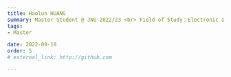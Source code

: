 ```yaml
---
title: Haolun HUANG  
summary: Master Student @ JNU 2022/23 <br> Field of Study：Electronic and Information Engineering <br> B.E. (Guangdong Polytechnic Normal University)
tags:
- Master

date: 2022-09-10
order: 5
# external_link: http://github.com

---
```

